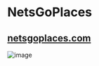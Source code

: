 # NetsGoPlaces

## [netsgoplaces.com](http://netsgoplaces.com)

![image](https://user-images.githubusercontent.com/71541429/148059337-4a79cb9c-16bd-4492-94d9-fdccf642e656.jpeg)
 
